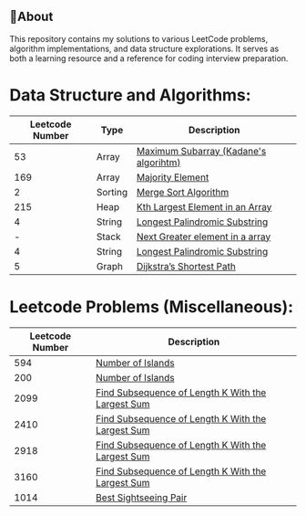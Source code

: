 ## 📌About
This repository contains my solutions to various LeetCode problems, algorithm implementations, and data structure explorations. It serves as both a learning resource and a reference for coding interview preparation.

# Data Structure and Algorithms:
<!-- Base Path: https://github.com/devanshupathak9/CodeLab/blob/main/Data%20Structure%20and%20Algorithms -->

|Leetcode Number | Type     | Description |
|--------|----------|-------------|
| 53     | Array    | [Maximum Subarray (Kadane's algorihtm)](https://github.com/devanshupathak9/CodeLab/blob/main/Data%20Structure%20and%20Algorithms/Array/maximum_subarray.cpp) |
| 169    | Array    | [Majority Element](https://github.com/devanshupathak9/CodeLab/blob/main/Data%20Structure%20and%20Algorithms/Array/majority_element.cpp) |
| 2      | Sorting  | [Merge Sort Algorithm](https://example.com/merge-sort) |
| 215     | Heap     | [Kth Largest Element in an Array](/Heaps/kth_largest_element.cpp) |
| 4      | String   | [Longest Palindromic Substring](https://example.com/palindrome) |
|  -     | Stack   | [Next Greater element in a array](Stack/next_greater_element.cpp) |
| 4      | String   | [Longest Palindromic Substring](https://example.com/palindrome) |
| 5      | Graph    | [Dijkstra’s Shortest Path](https://example.com/dijkstra) |

# Leetcode Problems (Miscellaneous):
|Leetcode Number | Description |
|-------- | -------------|
| 594    | [Number of Islands](https://github.com/devanshupathak9/CodeLab/blob/main/Leetcode/Leetcode_594/main.cpp) |
| 200    | [Number of Islands](https://github.com/devanshupathak9/CodeLab/blob/main/Leetcode/Leetcode_200/main.cpp) |
| 2099   | [Find Subsequence of Length K With the Largest Sum](https://github.com/devanshupathak9/CodeLab/blob/main/Leetcode/Leetcode_2099/main.cpp) |
| 2410  | [Find Subsequence of Length K With the Largest Sum](https://github.com/devanshupathak9/CodeLab/blob/main/Leetcode/Leetcode_2410/main.cpp) |
| 2918  | [Find Subsequence of Length K With the Largest Sum](https://github.com/devanshupathak9/CodeLab/blob/main/Leetcode/Leetcode_2918/main.cpp) |
| 3160  | [Find Subsequence of Length K With the Largest Sum](https://github.com/devanshupathak9/CodeLab/blob/main/Leetcode/Leetcode_3160/main.cpp) |
| 1014  | [Best Sightseeing Pair](https://github.com/devanshupathak9/CodeLab/blob/main/Leetcode/Leetcode_1014/main.cpp) |



